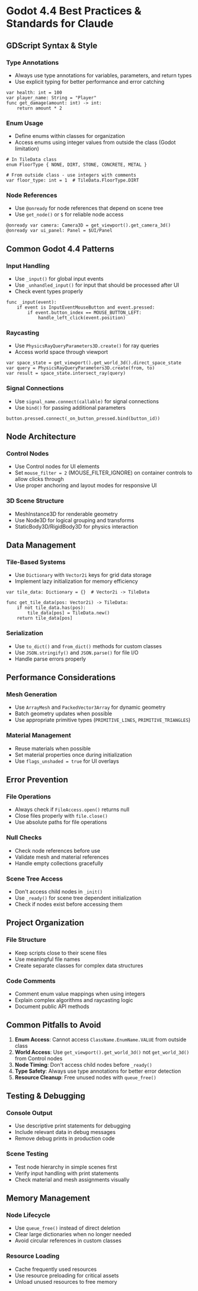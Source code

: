 # Godot 4.4 Best Practices & Standards for Claude

## GDScript Syntax & Style

### Type Annotations
- Always use type annotations for variables, parameters, and return types
- Use explicit typing for better performance and error catching
```gdscript
var health: int = 100
var player_name: String = "Player"
func get_damage(amount: int) -> int:
    return amount * 2
```

### Enum Usage
- Define enums within classes for organization
- Access enums using integer values from outside the class (Godot limitation)
```gdscript
# In TileData class
enum FloorType { NONE, DIRT, STONE, CONCRETE, METAL }

# From outside class - use integers with comments
var floor_type: int = 1  # TileData.FloorType.DIRT
```

### Node References
- Use `@onready` for node references that depend on scene tree
- Use `get_node()` or `$` for reliable node access
```gdscript
@onready var camera: Camera3D = get_viewport().get_camera_3d()
@onready var ui_panel: Panel = $UI/Panel
```

## Common Godot 4.4 Patterns

### Input Handling
- Use `_input()` for global input events
- Use `_unhandled_input()` for input that should be processed after UI
- Check event types properly
```gdscript
func _input(event):
    if event is InputEventMouseButton and event.pressed:
        if event.button_index == MOUSE_BUTTON_LEFT:
            handle_left_click(event.position)
```

### Raycasting
- Use `PhysicsRayQueryParameters3D.create()` for ray queries
- Access world space through viewport
```gdscript
var space_state = get_viewport().get_world_3d().direct_space_state
var query = PhysicsRayQueryParameters3D.create(from, to)
var result = space_state.intersect_ray(query)
```

### Signal Connections
- Use `signal_name.connect(callable)` for signal connections
- Use `bind()` for passing additional parameters
```gdscript
button.pressed.connect(_on_button_pressed.bind(button_id))
```

## Node Architecture

### Control Nodes
- Use Control nodes for UI elements
- Set `mouse_filter = 2` (MOUSE_FILTER_IGNORE) on container controls to allow clicks through
- Use proper anchoring and layout modes for responsive UI

### 3D Scene Structure
- MeshInstance3D for renderable geometry
- Use Node3D for logical grouping and transforms
- StaticBody3D/RigidBody3D for physics interaction

## Data Management

### Tile-Based Systems
- Use `Dictionary` with `Vector2i` keys for grid data storage
- Implement lazy initialization for memory efficiency
```gdscript
var tile_data: Dictionary = {}  # Vector2i -> TileData

func get_tile_data(pos: Vector2i) -> TileData:
    if not tile_data.has(pos):
        tile_data[pos] = TileData.new()
    return tile_data[pos]
```

### Serialization
- Use `to_dict()` and `from_dict()` methods for custom classes
- Use `JSON.stringify()` and `JSON.parse()` for file I/O
- Handle parse errors properly

## Performance Considerations

### Mesh Generation
- Use `ArrayMesh` and `PackedVector3Array` for dynamic geometry
- Batch geometry updates when possible
- Use appropriate primitive types (`PRIMITIVE_LINES`, `PRIMITIVE_TRIANGLES`)

### Material Management
- Reuse materials when possible
- Set material properties once during initialization
- Use `flags_unshaded = true` for UI overlays

## Error Prevention

### File Operations
- Always check if `FileAccess.open()` returns null
- Close files properly with `file.close()`
- Use absolute paths for file operations

### Null Checks
- Check node references before use
- Validate mesh and material references
- Handle empty collections gracefully

### Scene Tree Access
- Don't access child nodes in `_init()`
- Use `_ready()` for scene tree dependent initialization
- Check if nodes exist before accessing them

## Project Organization

### File Structure
- Keep scripts close to their scene files
- Use meaningful file names
- Create separate classes for complex data structures

### Code Comments
- Comment enum value mappings when using integers
- Explain complex algorithms and raycasting logic
- Document public API methods

## Common Pitfalls to Avoid

1. **Enum Access**: Cannot access `ClassName.EnumName.VALUE` from outside class
2. **World Access**: Use `get_viewport().get_world_3d()` not `get_world_3d()` from Control nodes
3. **Node Timing**: Don't access child nodes before `_ready()`
4. **Type Safety**: Always use type annotations for better error detection
5. **Resource Cleanup**: Free unused nodes with `queue_free()`

## Testing & Debugging

### Console Output
- Use descriptive print statements for debugging
- Include relevant data in debug messages
- Remove debug prints in production code

### Scene Testing
- Test node hierarchy in simple scenes first
- Verify input handling with print statements
- Check material and mesh assignments visually

## Memory Management

### Node Lifecycle
- Use `queue_free()` instead of direct deletion
- Clear large dictionaries when no longer needed
- Avoid circular references in custom classes

### Resource Loading
- Cache frequently used resources
- Use resource preloading for critical assets
- Unload unused resources to free memory